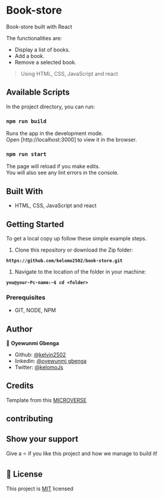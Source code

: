 # Book-store
Book-store  built with React 

The functionalities are:
- Display a list of books.
- Add a book.
- Remove a selected book.

> Using HTML, CSS, JavaScript and react



## Available Scripts

In the project directory, you can run:

### `npm run build`

Runs the app in the development mode.\
Open [http://localhost:3000] to view it in the browser.

### `npm run start`

The page will reload if you make edits.\
You will also see any lint errors in the console.

## Built With

- HTML, CSS, JavaScript and react

## Getting Started

To get a local copy up follow these simple example steps.

1. Clone this repository or download the Zip folder:

**``https://github.com/kelomo2502/book-store.git``**

1. Navigate to the location of the folder in your machine:

**``you@your-Pc-name:~$ cd <folder>``**

### Prerequisites

- GIT, NODE, NPM

## Author

👤 **Oyewunmi Gbenga**

- Github: [@kelvin2502](https://github.com/kelvin2502)
- linkedin: [@oyewunmi gbenga](https://www.linkedin.com/in/oyewunmi-gbenga-24316949/)
- Twitter: [@kelomoJs](https://twitter.com/kelomoJs)

## Credits

Template from this [MICROVERSE](https://www.microverse.org/)

##  contributing

## Show your support

Give a ⭐️ if you like this project and how we manage to build it!

## 📝 License


This project is [MIT](https://github.com/kelomo2502/book-store/blob/development/LICENSE) licensed